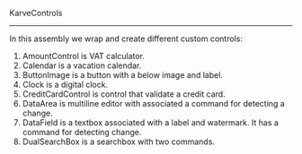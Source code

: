﻿KarveControls
_________________________________________________________________________________
In this assembly we wrap and create different custom controls:
1. AmountControl is VAT calculator.
2. Calendar is a vacation calendar.
3. ButtonImage is a button with a below image and label.
4. Clock is a digital clock.
5. CreditCardControl is control that validate a credit card.
6. DataArea is multiline editor with associated a command for detecting a change.
7. DataField is a textbox associated with a label and watermark. It has a command 
   for detecting change.
8. DualSearchBox is a searchbox with two commands. 





